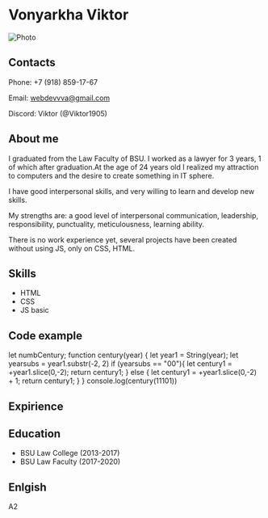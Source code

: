 # Vonyarkha Viktor 
![Photo](https://user-images.githubusercontent.com/89303854/158432277-61d781dd-91ca-42a7-9dd1-06edbce4e2b2.jpg)

## Contacts
Phone: +7 (918) 859-17-67

Email: webdevvva@gmail.com

Discord: Viktor (@Viktor1905) 
## About me
I graduated from the Law Faculty of BSU. I worked as a lawyer for 3 years, 1 of which after graduation.At the age of 24 years old I realized my attraction to computers and the desire to create something in IT sphere.


I have good interpersonal skills, and very willing to learn and develop new skills.


My strengths are: a good level of interpersonal communication, leadership, responsibility, punctuality, meticulousness, learning ability.


There is no work experience yet, several projects have been created without using JS, only on CSS, HTML.
## Skills
- HTML
- CSS
- JS basic

## Code example


let numbCentury;
function century(year) {
  let year1 = String(year);
  let yearsubs = year1.substr(-2, 2)
  if (yearsubs == "00"){
  let century1 = +year1.slice(0,-2);
  return century1;
  } else {
    let century1 = +year1.slice(0,-2) + 1;
    return century1;
  }
}
console.log(century(11101))
## Expirience
## Education 
- BSU Law College (2013-2017)
- BSU Law Faculty (2017-2020)
## Enlgish
A2 

